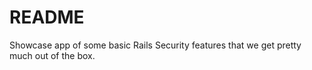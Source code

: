 # README

Showcase app of some basic Rails Security features that we get pretty much out of the box.
